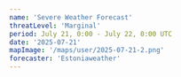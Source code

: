 ```yaml
---
name: 'Severe Weather Forecast'
threatLevel: 'Marginal'
period: July 21, 0:00 - July 22, 0:00 UTC
date: '2025-07-21'
mapImage: '/maps/user/2025-07-21-2.png'
forecaster: 'Estoniaweather'
---
```

